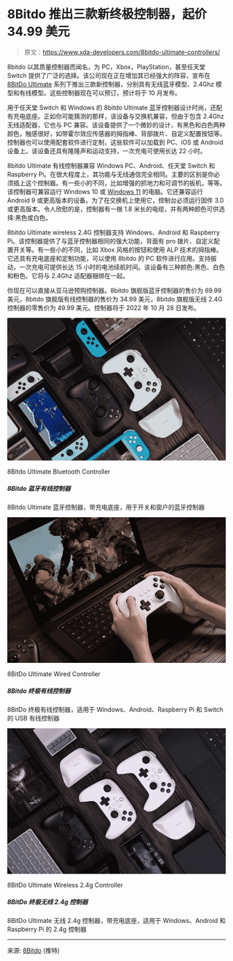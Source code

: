 # 8Bitdo 推出三款新终极控制器，起价 34.99 美元

> 原文：<https://www.xda-developers.com/8bitdo-ultimate-controllers/>

8bitdo 以其质量控制器而闻名，为 PC，Xbox，PlayStation，甚至任天堂 Switch 提供了广泛的选择。该公司现在正在增加其已经强大的阵容，宣布在 [8BitDo Ultimate](https://www.xda-developers.com/8bitdo-ultimate-wired-controller/) 系列下推出三款新控制器，分别具有无线蓝牙模型、2.4Ghz 模型和有线模型。这些控制器现在可以预订，预计将于 10 月发布。

用于任天堂 Switch 和 Windows 的 8bitdo Ultimate 蓝牙控制器设计时尚，还配有充电底座。正如你可能猜测的那样，该设备与交换机兼容，但由于包含 2.4Ghz 无线适配器，它也与 PC 兼容。该设备提供了一个微妙的设计，有黑色和白色两种颜色，触感很好，如带霍尔效应传感器的拇指棒、背部拨片、自定义配置按钮等。控制器也可以使用配套软件进行定制，这些软件可以加载到 PC、iOS 或 Android 设备上。该设备还具有隆隆声和运动支持，一次充电可使用长达 22 小时。

8bitdo Ultimate 有线控制器兼容 Windows PC、Android、任天堂 Switch 和 Raspberry Pi。在很大程度上，其功能与无线通信完全相同。主要的区别是你必须插上这个控制器。有一些小的不同，比如增强的抓地力和可调节的扳机，等等。该控制器可兼容运行 Windows 10 或 [Windows 11](https://www.xda-developers.com/windows-11/) 的电脑。它还兼容运行 Android 9 或更高版本的设备。为了在交换机上使用它，控制台必须运行固件 3.0 或更高版本。令人欣慰的是，控制器有一根 1.8 米长的电缆，并有两种颜色可供选择:黑色或白色。

8bitdo Ultimate wireless 2.4G 控制器支持 Windows、Android 和 Raspberry Pi。该控制器提供了与蓝牙控制器相同的强大功能，背面有 pro 拨片、自定义配置开关等。有一些小的不同，比如 Xbox 风格的按钮和使用 ALP 技术的拇指棒。它还具有充电底座和定制功能，可以使用 8bitdo 的 PC 软件进行应用。支持振动，一次充电可提供长达 15 小时的电池续航时间。该设备有三种颜色:黑色、白色和粉色。它将与 2.4Ghz 适配器捆绑在一起。

你现在可以直接从亚马逊预购控制器。8bitdo 旗舰版蓝牙控制器的售价为 69.99 美元，8bitdo 旗舰版有线控制器的售价为 34.99 美元，8bitdo 旗舰版无线 2.4G 控制器的零售价为 49.99 美元。控制器将于 2022 年 10 月 28 日发布。

 <picture>![8Bitdo Ultimate Bluetooth Controller with Charging Dock, Bluetooth Controller for Switch and Windows](img/60906d29b9b851f591579fc2297f03fc.png)</picture> 

8Bitdo Ultimate Bluetooth Controller

##### 8Bitdo 蓝牙有线控制器

8Bitdo Ultimate 蓝牙控制器，带充电底座，用于开关和窗户的蓝牙控制器

 <picture>![8BitDo Ultimate Wired Controller, USB Wired Controller for Windows, Android, Raspberry Pi and Switch](img/70322e69570128813a01ac9a679bf880.png)</picture> 

8BitDo Ultimate Wired Controller

##### 8Bitdo 终极有线控制器

8BitDo 终极有线控制器，适用于 Windows、Android、Raspberry Pi 和 Switch 的 USB 有线控制器

 <picture>![8BitDo Ultimate Wireless 2.4g Controller with Charging Dock, 2.4g Controller for Windows, Android & Raspberry Pi ](img/ff3ddcf9776422a765b9458327422807.png)</picture> 

8BitDo Ultimate Wireless 2.4g Controller

##### 8BitDo 终极无线 2.4g 控制器

8BitDo Ultimate 无线 2.4g 控制器，带充电底座，适用于 Windows、Android 和 Raspberry Pi 的 2.4g 控制器

* * *

来源: [8Bitdo](https://twitter.com/8BitDo/status/1564629014102216706) (推特)